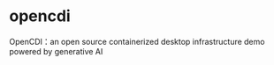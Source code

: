 # opencdi
OpenCDI：an open source containerized desktop infrastructure demo powered by generative AI 
